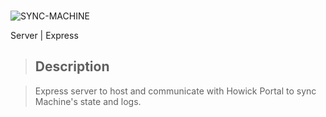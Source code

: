 <br/>

![SYNC-MACHINE](https://i.ibb.co/VqrpQBL/Screenshot-2023-11-17-at-2-15-04-PM.png)


Server | Express


> ## Description

> Express server to host and communicate with Howick Portal to sync Machine's state and logs.
